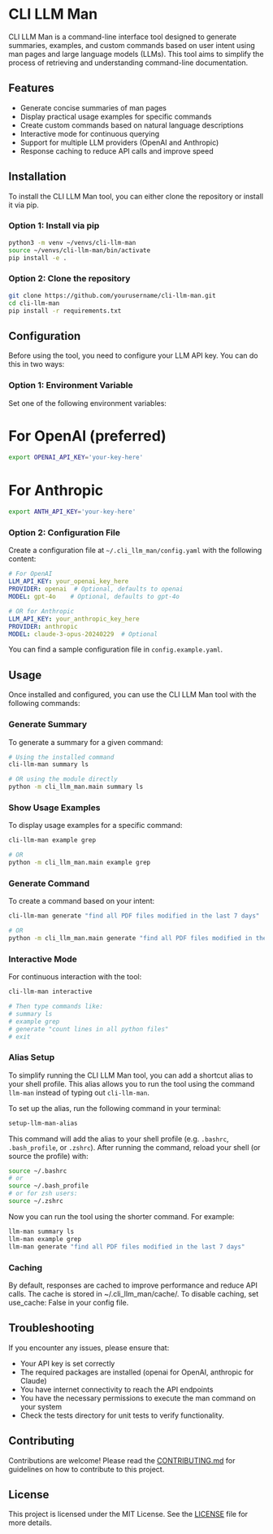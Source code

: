 # CLI LLM Man

CLI LLM Man is a command-line interface tool designed to generate summaries, examples, and custom commands based on user intent using man pages and large language models (LLMs). This tool aims to simplify the process of retrieving and understanding command-line documentation.

## Features

- Generate concise summaries of man pages
- Display practical usage examples for specific commands
- Create custom commands based on natural language descriptions
- Interactive mode for continuous querying
- Support for multiple LLM providers (OpenAI and Anthropic)
- Response caching to reduce API calls and improve speed

## Installation

To install the CLI LLM Man tool, you can either clone the repository or install it via pip.

### Option 1: Install via pip

```bash
python3 -m venv ~/venvs/cli-llm-man
source ~/venvs/cli-llm-man/bin/activate
pip install -e .
```

### Option 2: Clone the repository

```bash
git clone https://github.com/yourusername/cli-llm-man.git
cd cli-llm-man
pip install -r requirements.txt
```

## Configuration

Before using the tool, you need to configure your LLM API key. You can do this in two ways:

### Option 1: Environment Variable

Set one of the following environment variables:

# For OpenAI (preferred)
```bash
export OPENAI_API_KEY='your-key-here'
```
# For Anthropic
```bash
export ANTH_API_KEY='your-key-here'
```

### Option 2: Configuration File

Create a configuration file at `~/.cli_llm_man/config.yaml` with the following content:

```yaml
# For OpenAI
LLM_API_KEY: your_openai_key_here
PROVIDER: openai  # Optional, defaults to openai
MODEL: gpt-4o    # Optional, defaults to gpt-4o

# OR for Anthropic
LLM_API_KEY: your_anthropic_key_here
PROVIDER: anthropic
MODEL: claude-3-opus-20240229  # Optional
```

You can find a sample configuration file in `config.example.yaml`.

## Usage

Once installed and configured, you can use the CLI LLM Man tool with the following commands:

### Generate Summary

To generate a summary for a given command:

```bash
# Using the installed command
cli-llm-man summary ls

# OR using the module directly
python -m cli_llm_man.main summary ls
```

### Show Usage Examples

To display usage examples for a specific command:

```bash
cli-llm-man example grep

# OR
python -m cli_llm_man.main example grep
```

### Generate Command

To create a command based on your intent:

```bash
cli-llm-man generate "find all PDF files modified in the last 7 days"

# OR
python -m cli_llm_man.main generate "find all PDF files modified in the last 7 days"
```

### Interactive Mode
For continuous interaction with the tool:

```bash
cli-llm-man interactive

# Then type commands like:
# summary ls
# example grep
# generate "count lines in all python files"
# exit
```

### Alias Setup

To simplify running the CLI LLM Man tool, you can add a shortcut alias to your shell profile. This alias allows you to run the tool using the command `llm-man` instead of typing out `cli-llm-man`.

To set up the alias, run the following command in your terminal:

```bash
setup-llm-man-alias
```

This command will add the alias to your shell profile (e.g. `.bashrc`, `.bash_profile`, or `.zshrc`). After running the command, reload your shell (or source the profile) with:

```bash
source ~/.bashrc
# or
source ~/.bash_profile
# or for zsh users:
source ~/.zshrc
```

Now you can run the tool using the shorter command. For example:

```bash
llm-man summary ls
llm-man example grep
llm-man generate "find all PDF files modified in the last 7 days"
```

### Caching

By default, responses are cached to improve performance and reduce API calls. The cache is stored in ~/.cli_llm_man/cache/. To disable caching, set use_cache: False in your config file.

## Troubleshooting

If you encounter any issues, please ensure that:

- Your API key is set correctly
- The required packages are installed (openai for OpenAI, anthropic for Claude)
- You have internet connectivity to reach the API endpoints
- You have the necessary permissions to execute the man command on your system
- Check the tests directory for unit tests to verify functionality.

## Contributing

Contributions are welcome! Please read the [CONTRIBUTING.md](CONTRIBUTING.md) for guidelines on how to contribute to this project.

## License

This project is licensed under the MIT License. See the [LICENSE](LICENSE) file for more details.